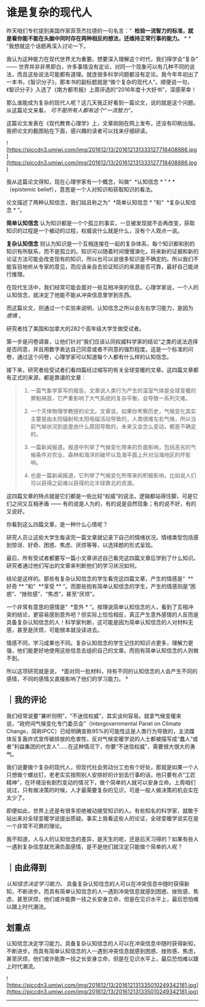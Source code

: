 # 谁是复杂的现代人

昨天咱们专栏提到美国作家菲茨杰拉德的一句名言：“  **检验一流智力的标准，就是看你能不能在头脑中同时存在两种相反的想法，还维持正常行事的能力。**  * * ”我想就这个话题再深入讨论一下。

我认为这种能力在现代世界尤为重要。想要深入理解这个时代，我们得学会“复杂” —— 世界并非非黑即白，许多事情没有定论，对同一个现象可以有几种不同的说法，而且这些说法可能都有道理。就连很多科学问题都没有定论。我今年年初出了一本书，《智识分子》，那本书的副标题就是“做个复杂的现代人”。顺便说一句，《智识分子》入选了《南方都市报》上周评选的“2016年度十大好书”，深感荣幸！

那么谁能成为复杂的现代人呢？这几天我正好看到一篇论文，说的就是这个问题。从这篇论文来看， *可不是所有人都有这个“一流智力”。*

这篇论文发表在《现代教育心理学》上，文章刚刚在网上发布，还没有印刷出版。我把论文的截图贴在下面，感兴趣的读者可以找来仔细研读。 

![https://piccdn3.umiwi.com/img/201612/13/201612131333127718408886.jpg](https://piccdn3.umiwi.com/img/201612/13/201612131333127718408886.jpg)

我从这篇论文得知，现在心理学家有一个概念，叫做“  *认知信念 * ” * * （epistemic belief），意思是一个人对知识和获取知识的看法。

论文描述了两种认知信念，我们姑且称之为“  *简单认知信念 * ”和“  *复杂认知信念 * ”。

 **简单认知信念** 认为知识都是一个个孤立的事实，一旦被发现就不会再改变，获取知识的过程是一个被动的过程，权威说什么就是什么，没有个人观点一说。

 **复杂认知信念** 则认为知识是一个互相连接在一起的复杂体系，每个知识都和别的知识有所联系，而不是孤立的。知识可以随着时间慢慢演化，将来新的证据和新的论证方法可能会改变现有的知识，所以也可以说很多知识是不确定的。所以我们不能盲目地听从专家的意见，而应该亲自去验证知识的来源是否可靠，最好自己能进行推理。

在现代生活中，我们经常可能会面对一些互相冲突的信息。心理学家说，一个人的认知信念，就决定了他能不能从冲突信息里学到东西。

而这篇论文，则通过一个实验来说明，认知信念之所以会左右学习能力，是因为 *感情* 。

研究者找了美国和加拿大的282个高年级大学生做受试者。

第一步是问卷调查，让他们针对“我们应该认同权威科学家的结论”之类的说法选择是否同意，并且用数字表达自己同意或者不同意的强烈程度。这是一个标准的问卷，通过这个问卷，心理学家可以知道每个人都有什么样的认知信念。

接下来，研究者给受试者们看四篇经过缩写的有关全球变暖的文章。这四篇文章都有正式的来源，都是靠谱的文章： 

> 1. 一篇气象学家写的报告。文章说人类行为产生的温室气体是全球变暖的罪魁祸首，它严重影响了大气系统的复杂平衡，会导致一系列灾难。
> 
> 
> 
> 2. 一个天体物理学教授的论文。文章说，如果你考察历史，气候变化其实主要是由太阳辐射和太阳电磁活动导致的，人类很难左右气候，所以当前气候状况到底是由什么原因导致的，未来又会怎么变动，都是不确定的。
> 
> 
> 
> 3. 一篇新闻报道。报道中列举了气候变化带来的负面影响，包括恶劣的气候条件对农业、森林和海洋的破坏以及海平面上升对沿海地区的坏影响。
> 
> 
> 
> 4. 也是一篇新闻报道，它列举了气候变化所带来的积极影响，比如说人们可以获得之前难以获得的北半球靠北的资源。

这四篇文章的特点就是它们都是一些比较“权威”的说法，逻辑都站得住脚，可是它们之间又互相矛盾 —— 有的说是人为的，有的说是自然现象；有的说不好，有的又说好。

你看到这么四篇文章，是一种什么心情呢？

研究人员让这些大学生每读完一篇文章就记录下自己的情绪状况。情绪类型包括感到惊讶、好奇、困惑、焦虑、厌烦等等，以选择题的形式呈现。

最后，所有受试者都要写一篇小文章讲述自己看完这四篇文章后学到了什么知识。研究者通过他们写出的文章来判断他们的学习状况如何。

结论是这样的。那些有复杂认知信念的学生看完这四篇文章，产生的情感是“  **好奇 ** ”和“  **享受 ** ”。而那些抱有简单认知信念的学生，产生的情感则是“困惑”、“挫败感”、“焦虑”，甚至“厌烦”。

一个非常有意思的感情是“  *意外 * ”。按理说简单认知信念的人，看到了互相冲突的结论，更容易感到意外吧？但实际上恰恰相反，真正产生意外感情的人反而是具备复杂认知信念的人！科学家判断，这可能是因为简单认知信念的人对材料无感，甚至是厌烦，可能根本就没读进去。

情感不同，学习成果也不同。复杂认知信念的学生记住的知识点更多，理解力更强，他们能更好地使用这些信息去组织自己的文章。而抱有简单认知信念的人则做不到。

所以这项研究就是说， *面对同一批材料，持有不同的认知信念的人会产生不同的感情，不同的感情又直接影响了他们的学习能力。 *

## ｜我的评论

我们经常说要“兼听则明”，“不迷信权威”，其实谈何容易。就拿气候变暖来说，“政府间气候变化专门委员会”（Intergovernmental Panel on Climate Change，简称IPCC）已经明确宣称95%的可能性这是人类行为导致的，主流媒体反复轰炸式宣传碳排放的危害性，反对气候变暖学说的人士都被描写成“蠢人”或者“利益集团的代言人”……在这种情况下，你要“不迷信权威”，需要很大很大的勇气。

我们说要做个复杂的现代人，但现代社会劳动分工也有个好处，那就是如果一个人只想做个螺丝钉，老老实实按照别人安排好的计划去行事的话，他只要有点“工匠精神”，在环境没有剧烈变动的情况下，做个简单的人就可以安身立命。上周咱们说过，只有做决策的时候，人才最需要复杂的见识，可是一般人做决策的机会实在太少了。

即便如此，世界上还是有很多拒绝被动接受知识的人。有些知名的科学家，就敢于站出来对全球变暖学说提出质疑。事实上我看这些人的论证，全球变暖学说实在是一个非常不可靠的理论。

我不知道，人与人的认知信念的差异，是天生的呢，还是后天习得的？如果有些人一遇到复杂信息就充满负面感情，是不是他们就注定只能做个简单的人呢？ 

## ｜由此得到

 *认知信念决定学习能力。* 具备复杂认知信念的人可以在冲突信息中随时获得新知，不断进步。而具有简单认知信念的人一遇到冲突信息就感到困惑、挫败感、焦虑，甚至厌烦，他们或许能靠一技之长安身立命，但是在见识水平上，最后恐怕难以跟上时代潮流。

## 划重点

认知信念决定学习能力。具备复杂认知信念的人可以在冲突信息中随时获得新知，不断进步。而具有简单认知信念的人一遇到冲突信息就感到困惑、挫败感、焦虑，甚至厌烦，他们或许能靠一技之长安身立命，但是在见识水平上，最后恐怕难以跟上时代潮流。

![https://piccdn3.umiwi.com/img/201612/13/201612131335010249342181.jpg](https://piccdn3.umiwi.com/img/201612/13/201612131335010249342181.jpg)

---

